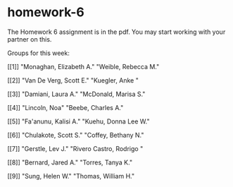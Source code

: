 # homework-6

The Homework 6 assignment is in the pdf. You may start working with your partner on this. 

Groups for this week:

[[1]] "Monaghan, Elizabeth A." "Weible, Rebecca M."    

[[2]] "Van De Verg, Scott E." "Kuegler, Anke "       

[[3]] "Damiani, Laura A."   "McDonald, Marisa S."

[[4]] "Lincoln, Noa"      "Beebe, Charles A."

[[5]] "Fa'anunu, Kalisi A." "Kuehu, Donna Lee W."

[[6]] "Chulakote, Scott S." "Coffey, Bethany N." 

[[7]] "Gerstle, Lev J."         "Rivero Castro, Rodrigo "

[[8]] "Bernard, Jared A." "Torres, Tanya K." 

[[9]] "Sung, Helen W."     "Thomas, William H."
